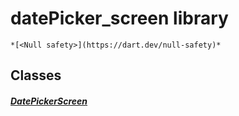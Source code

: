 


# datePicker_screen library






    *[<Null safety>](https://dart.dev/null-safety)*





## Classes

##### [DatePickerScreen](../smeup_screens_test_datePicker_screen/DatePickerScreen-class.md)



 















